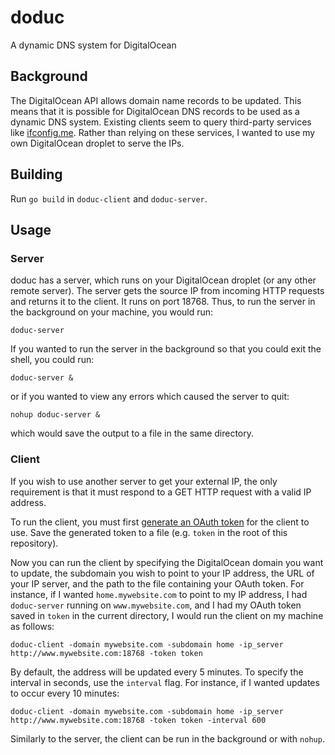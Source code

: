 doduc
=====

A dynamic DNS system for DigitalOcean

Background
----------

The DigitalOcean API allows domain name records to be updated. This means that
it is possible for DigitalOcean DNS records to be used as a dynamic DNS system.
Existing clients seem to query third-party services like
[ifconfig.me](http://ifconfig.me/ip). Rather than relying on these services, I
wanted to use my own DigitalOcean droplet to serve the IPs.

Building
--------

Run `go build` in `doduc-client` and `doduc-server`.

Usage
-----

### Server

doduc has a server, which runs on your DigitalOcean droplet (or any other remote
server). The server gets the source IP from incoming HTTP requests and
returns it to the client. It runs on port 18768. Thus, to run the server in the
background on your machine, you would run:

`doduc-server`

If you wanted to run the server in the background so that you could exit the
shell, you could run:

`doduc-server &`

or if you wanted to view any errors which caused the server to quit:

`nohup doduc-server &`

which would save the output to a file in the same directory.

### Client

If you wish to use another server to get your external IP, the only requirement
is that it must respond to a GET HTTP request with a valid IP address.

To run the client, you must first
[generate an OAuth token](https://cloud.digitalocean.com/settings/tokens/new)
for the client to use. Save the generated token to a file (e.g. `token` in the
root of this repository).

Now you can run the client by specifying the DigitalOcean domain you want to
update, the subdomain you wish to point to your IP address, the URL of your IP
server, and the path to the file containing your OAuth token. For instance, if I
wanted `home.mywebsite.com` to point to my IP address, I had `doduc-server`
running on `www.mywebsite.com`, and I had my OAuth token saved in `token` in the
current directory, I would run the client on my machine as follows:

`doduc-client -domain mywebsite.com -subdomain home -ip_server http://www.mywebsite.com:18768 -token token`

By default, the address will be updated every 5 minutes. To specify the interval
in seconds, use the `interval` flag. For instance, if I wanted updates to occur
every 10 minutes:


`doduc-client -domain mywebsite.com -subdomain home -ip_server http://www.mywebsite.com:18768 -token token -interval 600`

Similarly to the server, the client can be run in the background or with
`nohup`.
